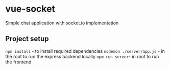 # vue-socket
Simple chat application with socket.io implementation

## Project setup
`npm install` - to install required dependencies
`nodemon ./server/app.js` - in the root to run the express backend locally
`npm run server`- in root to run the frontend

